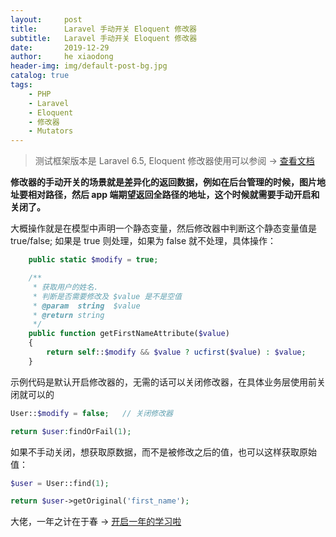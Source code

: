 ```yaml
---
layout:     post
title:      Laravel 手动开关 Eloquent 修改器
subtitle:   Laravel 手动开关 Eloquent 修改器
date:       2019-12-29
author:     he xiaodong
header-img: img/default-post-bg.jpg
catalog: true
tags:
    - PHP
    - Laravel
    - Eloquent
    - 修改器
    - Mutators
---
```


> 测试框架版本是 Laravel 6.5, Eloquent 修改器使用可以参阅 -> [查看文档](https://learnku.com/docs/laravel/6.x/eloquent-mutators/5179)

**修改器的手动开关的场景就是差异化的返回数据，例如在后台管理的时候，图片地址要相对路径，然后 app 端期望返回全路径的地址，这个时候就需要手动开启和关闭了。**

大概操作就是在模型中声明一个静态变量，然后修改器中判断这个静态变量值是 true/false; 如果是 true 则处理，如果为 false 就不处理，具体操作：
```php
    public static $modify = true;

    /**
     * 获取用户的姓名.
     * 判断是否需要修改及 $value 是不是空值
     * @param  string  $value
     * @return string
     */
    public function getFirstNameAttribute($value)
    {
        return self::$modify && $value ? ucfirst($value) : $value;
    }
```

示例代码是默认开启修改器的，无需的话可以关闭修改器，在具体业务层使用前关闭就可以的

```php
User::$modify = false;   // 关闭修改器

return $user:findOrFail(1);
```

如果不手动关闭，想获取原数据，而不是被修改之后的值，也可以这样获取原始值：

```php
$user = User::find(1);

return $user->getOriginal('first_name');
```

大佬，一年之计在于春 -> [开启一年的学习啦](https://segmentfault.com/a/1190000018416259)
